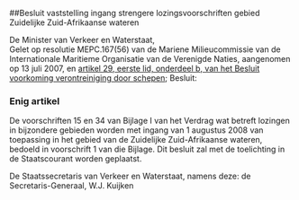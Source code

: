 <meta http-equiv='Content-Type' content='text/html; charset=utf-8' />

##Besluit vaststelling ingang strengere lozingsvoorschriften gebied Zuidelijke Zuid-Afrikaanse wateren

De Minister van Verkeer en Waterstaat,  
Gelet op resolutie MEPC.167(56) van de Mariene Milieucommissie van de Internationale Maritieme Organisatie van de Verenigde Naties, aangenomen op 13 juli 2007, en [artikel 29, eerste lid, onderdeel b, van het Besluit voorkoming verontreiniging door schepen](../../../../../../../../../AMvB/besluit/voorkoming/verontreiniging/door/schepen/BWBR0020762/README.md);
Besluit:    

### Enig  artikel  

De voorschriften 15 en 34 van Bijlage I van het Verdrag wat betreft lozingen in bijzondere gebieden worden met ingang van 1 augustus 2008 van toepassing in het gebied van de Zuidelijke Zuid-Afrikaanse wateren, bedoeld in voorschrift 1 van die Bijlage. 
Dit besluit zal met de toelichting in de Staatscourant worden geplaatst.  

De 
Staatssecretaris van Verkeer en Waterstaat, namens deze: de 
Secretaris-Generaal,
W.J. Kuijken     
